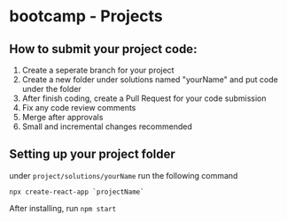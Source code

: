 
# bootcamp - Projects

## How to submit your project code:
1. Create a seperate branch for your project
2. Create a new folder under solutions named "yourName" and put code under the folder
3. After finish coding, create a Pull Request for your code submission
4. Fix any code review comments
5. Merge after approvals
6. Small and incremental changes recommended

## Setting up your project folder
under `project/solutions/yourName` run the following command
```
npx create-react-app `projectName`
```

After installing, run `npm start`
